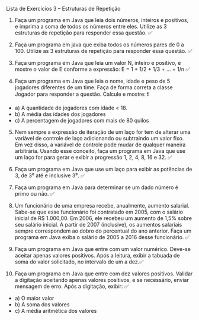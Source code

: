 Lista de Exercícios 3 – Estruturas de Repetição

1. Faça um programa em Java que leia dois números, inteiros e positivos, e imprima a
soma de todos os números entre eles. Utilize as 3 estruturas de repetição para
responder essa questão. ✅

2. Faça um programa em java que exiba todos os números pares de 0 a 100. Utilize
as 3 estruturas de repetição para responder essa questão. ✅

3. Faça um programa em Java que leia um valor N, inteiro e positivo, e mostre o valor
de E conforme a expressão: E = 1 + 1/2 + 1/3 + ... + 1/n ✅

4. Faça um programa em Java que leia o nome, idade e peso de 5 jogadores
diferentes de um time. Faça de forma correta a classe Jogador para responder a
questão. Calcule e mostre: ❗

- a) A quantidade de jogadores com idade < 18.
- b) A média das idades dos jogadores
- c) A percentagem de jogadores com mais de 80 quilos

5. Nem sempre a expressão de iteração de um laço for tem de alterar uma variável de controle de laço adicionando ou subtraindo um valor fixo. Em vez disso, a variável de controle pode mudar de qualquer maneira arbitrária. Usando esse conceito, faça um programa em Java que use um laço for para gerar e exibir a progressão 1, 2, 4, 8, 16 e 32. ✅

6. Faça um programa em Java que use um laço para exibir as potências de 3, de 3⁰ até e inclusive 3⁹. ✅

7. Faça um programa em Java para determinar se um dado número é primo ou não. ✅

8. Um funcionário de uma empresa recebe, anualmente, aumento salarial. Sabe-se
que esse funcionário foi contratado em 2005, com o salário inicial de R$ 1.000,00.
Em 2006, ele recebeu um aumento de 1,5% sobre seu salário inicial. A partir de
2007 (inclusive), os aumentos salariais sempre correspondem ao dobro do
percentual do ano anterior. Faça um programa em Java exiba o salário de 2005 a
2016 desse funcionário. ✅


9. Faça um programa em Java que entre com um valor numérico. Deve-se aceitar apenas valores positivos. Após a leitura, exibir a tabuada de soma do valor solicitado, no intervalo de um a dez.✅

10. Faça um programa em Java que entre com dez valores positivos. Validar a digitação aceitando apenas valores positivos, e se necessário, enviar mensagem de erro. Após a digitação, exibir: ✅
- a) O maior valor
- b) A soma dos valores
- c) A média aritmética dos valores